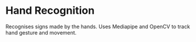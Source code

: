 # Hand Recognition

Recognises signs made by the hands.
Uses Mediapipe and OpenCV to track hand gesture and movement.
